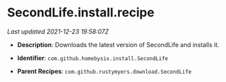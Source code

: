 # SecondLife.install.recipe

_Last updated 2021-12-23 19:58:07Z_

- **Description**: Downloads the latest version of SecondLife and installs it.

- **Identifier**: `com.github.homebysix.install.SecondLife`

- **Parent Recipes**: `com.github.rustymyers.download.SecondLife`
